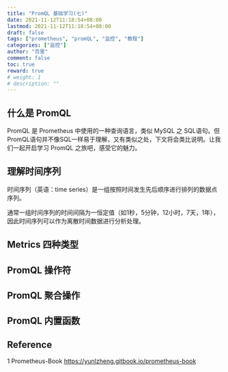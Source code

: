 ```yaml
---
title: "PromQL 基础学习(七)"
date: 2021-11-12T11:18:54+08:00
lastmod: 2021-11-12T11:18:54+08:00
draft: false
tags: ["prometheus", "promQL", "监控", "教程"]
categories: ["监控"]
author: "百里"
comment: false
toc: true
reward: true
# weight: 1
# description: ""
---
```




## 什么是 PromQL

PromQL 是 Prometheus 中使用的一种查询语言，类似 MySQL 之 SQL语句。但PromQL语句并不像SQL一样易于理解，又有类似之处，下文将会类比说明。让我们一起开启学习 PromQL 之旅吧，感受它的魅力。

## 理解时间序列

时间序列（英语：time series）是一组按照时间发生先后顺序进行排列的数据点序列。

通常一组时间序列的时间间隔为一恒定值（如1秒，5分钟，12小时，7天，1年），因此时间序列可以作为离散时间数据进行分析处理。

## Metrics 四种类型



## PromQL 操作符



## PromQL 聚合操作



## PromQL 内置函数



## Reference 

1 Prometheus-Book https://yunlzheng.gitbook.io/prometheus-book




